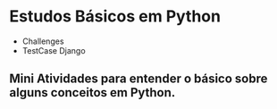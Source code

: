 # Estudos Básicos em Python #

- Challenges
- TestCase Django

 Mini Atividades para entender o básico sobre alguns conceitos em Python.
---
